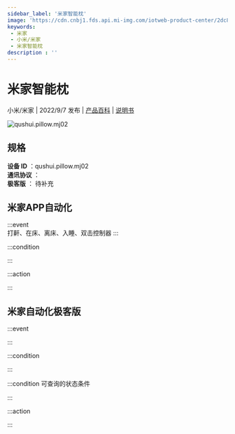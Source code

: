 ```yaml
---
sidebar_label: '米家智能枕'
image: 'https://cdn.cnbj1.fds.api.mi-img.com/iotweb-product-center/2dc8a97966a1ee7f8717769cb8402a50_1653379818590.png?GalaxyAccessKeyId=AKVGLQWBOVIRQ3XLEW&Expires=9223372036854775807&Signature=fUZrxTRWj3LPylSg4LRMKkFhmcA='
keywords: 
 - 米家
 - 小米/米家
 - 米家智能枕
description : ''
---
```

# 米家智能枕

小米/米家 | 2022/9/7 发布 | [产品百科](https://home.mi.com/webapp/content/baike/product/index.html?model=qushui.pillow.mj02/) | [说明书](https://home.mi.com/views/introduction.html?model=qushui.pillow.mj02&region=cn)

![qushui.pillow.mj02](https://cdn.cnbj1.fds.api.mi-img.com/iotweb-product-center/2dc8a97966a1ee7f8717769cb8402a50_1653379818590.png?GalaxyAccessKeyId=AKVGLQWBOVIRQ3XLEW&Expires=9223372036854775807&Signature=fUZrxTRWj3LPylSg4LRMKkFhmcA=)

## 规格  
> 
**设备 ID** ：qushui.pillow.mj02  
**通讯协议** ：  
**极客版**  ： 待补充 


## 米家APP自动化  

:::event  
打鼾、在床、离床、入睡、双击控制器
:::

:::condition  

:::

:::action   

:::

## 米家自动化极客版  

:::event  

:::

:::condition  

:::

:::condition 可查询的状态条件  

:::

:::action  

:::

        
